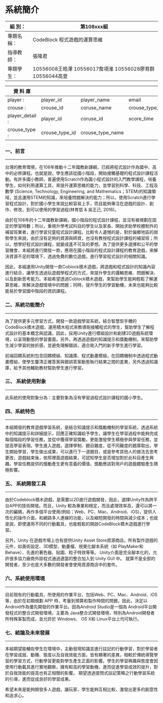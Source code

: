 # 系統簡介
組    別：|第108xxx組
------------ | -------------
專題名稱：|CodeBlock 程式遊戲的運算思維
指導教師：|張隆君
專題學生：|10556008王皓澤 10556017詹項淮 10556028廖育群 10556044高登

資 料 庫||||||
------------ | ------------- | ------------- | ------------- | ------------- | -------------
player :| player_id | player_name | email | password | perfer_color 
crouse :| crouse_id | coruse_name | crouse_type_id | hint | player_id | block…
player_detail :| player_id | coruse_id | score_time | score_amount | score_blocks | block_string
crouse_type :| crouse_type_id | crouse_type_name |

### 一、前言
---
台灣的教育環境，在108年推動十二年國教新課綱，已經將程式設計作為國中、高中的必修課程。也就是說，學生應該從國小階段，開始接觸基礎的程式設計課程活動。有許多國小教師，普遍使用Scratch作為國小程式設計的入門教學課程，培養學生，如何利用運算工具，來提升運算思維的能力，並學習到科學、科技、工程及數學 (Science, Technology, Engineering, and Mathematics；STEM)的知識領域，並且運用STEM的知識，來培養問題解決的能力；所以，使用Scratch進行學習程式設計，對於國小學生來說比較容易上手，而且能夠專注在遊戲的設計、創作、修改，到可以使用的學習過程(林育慈 & 吳正己, 2016)。

由於在108年的十二年國教新課綱，國小階段的程式設計課程，並沒有被規劃在固定的學習時數；所以，重視升學考試科目的學生以及家長、開始求助學校體制外的補習班業者，進行學習兒童程式設計課程。比較令人遺憾的是，對於偏鄉地區的弱勢學生來說，由於沒有足夠的資源與師資，也沒有教授程式設計課程的補習班；所以，想學好程式設計課程，就變成遙不可及的夢想。為了提供更多選擇和公平的學習機會，本組將進行開發一款，應用在國小階段的程式設計課程的教育遊戲，來解決資源不足的環境下，透過免費的數位遊戲，進行學習程式設計的相關知識。

因此，本組運用Unity開發一款Coblock積木遊戲，將遊戲和程式設計的知識內容進行結合，讓學生透過玩遊戲學程式的方式，來提升學生的邏輯思維、問題解決、以及創新思考能力。本組希望透過Coblock積木遊戲，來幫助學生能夠輕鬆了解運算思維，來解決遊戲情境中的問題；同時，提升學生的學習動機，未來也能夠比較能易於學習國中階段的資訊課程。

### 二、系統功能簡介
---
為了提供更多元學習方式，開發一款遊戲學習系統，結合智慧型手機的CodeBlock積木遊戲，運用積木程式來教導剛接觸程式的學生，幫助學生了解程式設計的基本概念與認識，因此，採用Unity進行模組設計和創建2D遊戲系統環境，以呈現動態的學習畫面。另外，再透過遊戲的知識提示和獎勵機制，來幫助學生減少學習的挫折感，並避免理解錯誤，適合剛入門的新手學生進行學習。

前端回饋系統則包含回饋模組、知識庫、程式動畫模組，在回饋機制中透過程式動畫模組，使學生釐清正確答案與錯誤答案動態執行結果之間的差異，另外透過知識庫，給予其他輔助教材幫助學生進行學習。

### 三、	系統使用對象
---
此系統的使用對象分為：主要對象為沒有學習過程式設計課程的國小學生。


### 四、系統特色
---
本組開發的教育遊戲學習系統，是結合知識提示和獎勵機制的學習系統，透過系統中的知識提示和詳細提示，回應正確知識給予學生，讓學生在學習過程中能夠完成每個階段的學習任務，並從中獲得學習獎勵，更能激發學生積極參與學習任務，並提高學習表現。學生進入遊戲，選擇學制、題目難度，從不同難度的題庫取出，學生開始學習，學生做出成果，可以進行下一道題目，或是參考其他人的做法去思考更改，遊戲結束後，依照裡面遊戲結果，可認知學生是否增加對於此科目產生興趣。學習任務提供的獎勵產生更有意義的價值，獎勵應該對用戶的遊戲體驗產生積極影響。

### 五、	系統開發工具
---
由於Codeblock積木遊戲，是需要以2D進行遊戲開發，因此，選擇Unity作為跨平台APP的技術開發。而且，Unity 較為專業和穩定，而且處理效率高，還可以將一次的編碼，再作多個平台使用(例如：Web、PC、Mac、Android、iOS)，提供人性化的操作介面，和網路多人連線的功能，以及縮短開發的時間與減少成本；也就是說，即使運用不同的行動載具，也能輕鬆的開啟CodeBlock積木遊戲進行學習。

另外，Unity 在遊戲市場上也有提供Unity Asset Store資源商店。所有製作遊戲的元件，如美術設定、3D模型、動畫檔、視覺化腳本系統（如 PlayMaker和Behave）、先進的著色器、貼圖、粒子特效等等。 Unity介面是完全腳本化的，允許很多協力廠商外掛程式通過適當的整合加入到 Unity GUI 中。 就算不是全部的開發者，至少也是大多數的開發者會使用資源商店中的套件。

### 六、系統使用環境
---
目前現有的行動載具，所使用的作業平台，包括Web、PC、Mac、Android、iOS 等，由於在初期規劃 APP 時，考量到預算和製作時間的問題，因此，決定以 Android作為優先開發的作業平台。因為Android Studio是一個為 Android平台開發程式的整合式開發環境，主要為 Java整合式開發環境，特別為Android開發者所特殊客製而成，並允許於 Windows、 OS X和 Linux平台上均可執行。

### 七、結論及未來發展
---
本組期望能輔佐學生在環境中，主動發現知識並進行註記的行動學習，對於學習者在學習成就、動機、態度以及自我效能方面，皆有顯著的差異，相較於傳統導覽學習的學習方式，行動學習更能對學生產生正面的影響。學生的學習興趣與態度會因使用行動載具進行實地觀察，擁有較高的學習動機，進而促進學習成效的提升，對於自我效能的提高也有正相關的影響。
期望透過提問式註記策略之行動學習系統的引導，進而促成良好的學習成果。

希望未來是能夠開發多人遊戲，讓玩家、學生能夠互相比較，激發出更多的創意性和追求心。
